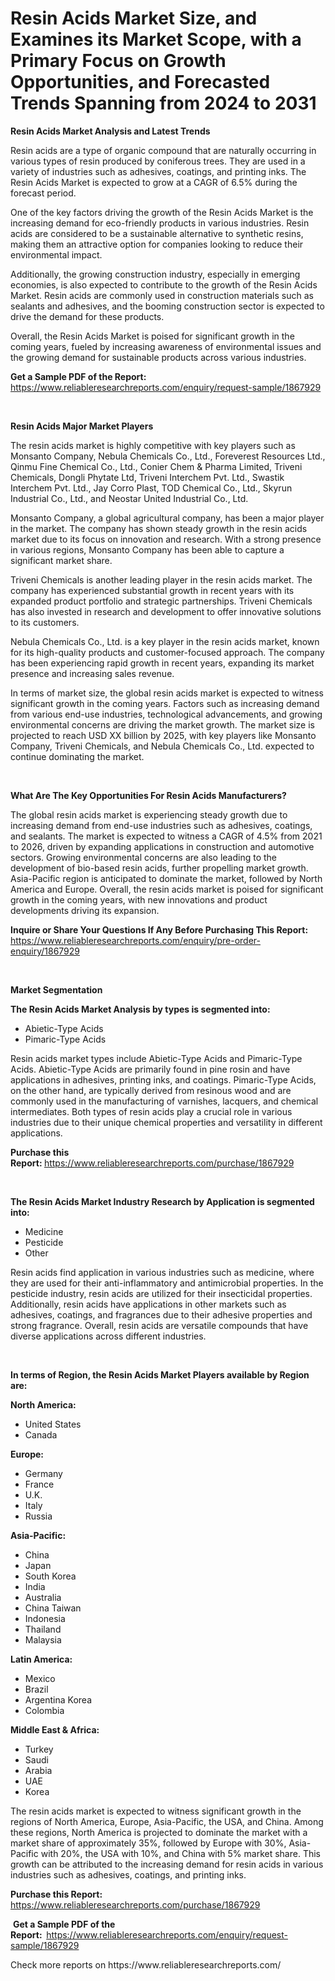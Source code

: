 <p><h1>Resin Acids Market Size, and Examines its Market Scope, with a Primary Focus on Growth Opportunities, and Forecasted Trends Spanning from 2024 to 2031</h1></p><p><strong>Resin Acids Market Analysis and Latest Trends</strong></p>
<p><p>Resin acids are a type of organic compound that are naturally occurring in various types of resin produced by coniferous trees. They are used in a variety of industries such as adhesives, coatings, and printing inks. The Resin Acids Market is expected to grow at a CAGR of 6.5% during the forecast period. </p><p>One of the key factors driving the growth of the Resin Acids Market is the increasing demand for eco-friendly products in various industries. Resin acids are considered to be a sustainable alternative to synthetic resins, making them an attractive option for companies looking to reduce their environmental impact. </p><p>Additionally, the growing construction industry, especially in emerging economies, is also expected to contribute to the growth of the Resin Acids Market. Resin acids are commonly used in construction materials such as sealants and adhesives, and the booming construction sector is expected to drive the demand for these products.</p><p>Overall, the Resin Acids Market is poised for significant growth in the coming years, fueled by increasing awareness of environmental issues and the growing demand for sustainable products across various industries.</p></p>
<p><strong>Get a Sample PDF of the Report:&nbsp;</strong> <a href="https://www.reliableresearchreports.com/enquiry/request-sample/1867929">https://www.reliableresearchreports.com/enquiry/request-sample/1867929</a></p>
<p>&nbsp;</p>
<p><strong>Resin Acids Major Market Players</strong></p>
<p><p>The resin acids market is highly competitive with key players such as Monsanto Company, Nebula Chemicals Co., Ltd., Foreverest Resources Ltd., Qinmu Fine Chemical Co., Ltd., Conier Chem & Pharma Limited, Triveni Chemicals, Dongli Phytate Ltd, Triveni Interchem Pvt. Ltd., Swastik Interchem Pvt. Ltd., Jay Corro Plast, TOD Chemical Co., Ltd., Skyrun Industrial Co., Ltd., and Neostar United Industrial Co., Ltd. </p><p>Monsanto Company, a global agricultural company, has been a major player in the market. The company has shown steady growth in the resin acids market due to its focus on innovation and research. With a strong presence in various regions, Monsanto Company has been able to capture a significant market share.</p><p>Triveni Chemicals is another leading player in the resin acids market. The company has experienced substantial growth in recent years with its expanded product portfolio and strategic partnerships. Triveni Chemicals has also invested in research and development to offer innovative solutions to its customers.</p><p>Nebula Chemicals Co., Ltd. is a key player in the resin acids market, known for its high-quality products and customer-focused approach. The company has been experiencing rapid growth in recent years, expanding its market presence and increasing sales revenue.</p><p>In terms of market size, the global resin acids market is expected to witness significant growth in the coming years. Factors such as increasing demand from various end-use industries, technological advancements, and growing environmental concerns are driving the market growth. The market size is projected to reach USD XX billion by 2025, with key players like Monsanto Company, Triveni Chemicals, and Nebula Chemicals Co., Ltd. expected to continue dominating the market.</p></p>
<p>&nbsp;</p>
<p><strong>What Are The Key Opportunities For Resin Acids Manufacturers?</strong></p>
<p><p>The global resin acids market is experiencing steady growth due to increasing demand from end-use industries such as adhesives, coatings, and sealants. The market is expected to witness a CAGR of 4.5% from 2021 to 2026, driven by expanding applications in construction and automotive sectors. Growing environmental concerns are also leading to the development of bio-based resin acids, further propelling market growth. Asia-Pacific region is anticipated to dominate the market, followed by North America and Europe. Overall, the resin acids market is poised for significant growth in the coming years, with new innovations and product developments driving its expansion.</p></p>
<p><strong>Inquire or Share Your Questions If Any Before Purchasing This Report:</strong> <a href="https://www.reliableresearchreports.com/enquiry/pre-order-enquiry/1867929">https://www.reliableresearchreports.com/enquiry/pre-order-enquiry/1867929</a></p>
<p>&nbsp;</p>
<p><strong>Market Segmentation</strong></p>
<p><strong>The Resin Acids Market Analysis by types is segmented into:</strong></p>
<p><ul><li>Abietic-Type Acids</li><li>Pimaric-Type Acids</li></ul></p>
<p><p>Resin acids market types include Abietic-Type Acids and Pimaric-Type Acids. Abietic-Type Acids are primarily found in pine rosin and have applications in adhesives, printing inks, and coatings. Pimaric-Type Acids, on the other hand, are typically derived from resinous wood and are commonly used in the manufacturing of varnishes, lacquers, and chemical intermediates. Both types of resin acids play a crucial role in various industries due to their unique chemical properties and versatility in different applications.</p></p>
<p><strong>Purchase this Report:&nbsp;</strong><a href="https://www.reliableresearchreports.com/purchase/1867929">https://www.reliableresearchreports.com/purchase/1867929</a></p>
<p>&nbsp;</p>
<p><strong>The Resin Acids Market Industry Research by Application is segmented into:</strong></p>
<p><ul><li>Medicine</li><li>Pesticide</li><li>Other</li></ul></p>
<p><p>Resin acids find application in various industries such as medicine, where they are used for their anti-inflammatory and antimicrobial properties. In the pesticide industry, resin acids are utilized for their insecticidal properties. Additionally, resin acids have applications in other markets such as adhesives, coatings, and fragrances due to their adhesive properties and strong fragrance. Overall, resin acids are versatile compounds that have diverse applications across different industries.</p></p>
<p>&nbsp;</p>
<p><strong>In terms of Region, the Resin Acids Market Players available by Region are:</strong></p>
<p>
    <p> <strong> North America: </strong>
        <ul>
            <li>United States</li>
            <li>Canada</li>
        </ul>
        </p> 
    <p> <strong> Europe: </strong>
        <ul>
            <li>Germany</li>
            <li>France</li>
            <li>U.K.</li>
            <li>Italy</li>
            <li>Russia</li>
        </ul>
        </p> 
    <p> <strong> Asia-Pacific: </strong>
        <ul>
            <li>China</li>
            <li>Japan</li>
            <li>South Korea</li>
            <li>India</li>
            <li>Australia</li>
            <li>China Taiwan</li>
            <li>Indonesia</li>
            <li>Thailand</li>
            <li>Malaysia</li>
        </ul>
        </p> 
    <p> <strong> Latin America: </strong>
        <ul>
            <li>Mexico</li>
            <li>Brazil</li>
            <li>Argentina Korea</li>
            <li>Colombia</li>
        </ul>
        </p> 
    <p> <strong> Middle East & Africa: </strong>
        <ul>
            <li>Turkey</li>
            <li>Saudi</li>
            <li>Arabia</li>
            <li>UAE</li>
            <li>Korea</li>
        </ul>
    </p>
    </p>
<p><p>The resin acids market is expected to witness significant growth in the regions of North America, Europe, Asia-Pacific, the USA, and China. Among these regions, North America is projected to dominate the market with a market share of approximately 35%, followed by Europe with 30%, Asia-Pacific with 20%, the USA with 10%, and China with 5% market share. This growth can be attributed to the increasing demand for resin acids in various industries such as adhesives, coatings, and printing inks.</p></p>
<p><strong>Purchase this Report: </strong><a href="https://www.reliableresearchreports.com/purchase/1867929">https://www.reliableresearchreports.com/purchase/1867929</a></p>
<p>&nbsp;<strong>Get a Sample PDF of the Report:&nbsp;&nbsp;</strong><a href="https://www.reliableresearchreports.com/enquiry/request-sample/1867929">https://www.reliableresearchreports.com/enquiry/request-sample/1867929</a></p>
<p><strong></strong></p>
<p>Check more reports on https://www.reliableresearchreports.com/</p>